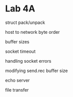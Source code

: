 # Lab 4A

struct pack/unpack

host to network byte order

buffer sizes

socket timeout

handling socket errors

modifying send.rec buffer size

echo server

file transfer





